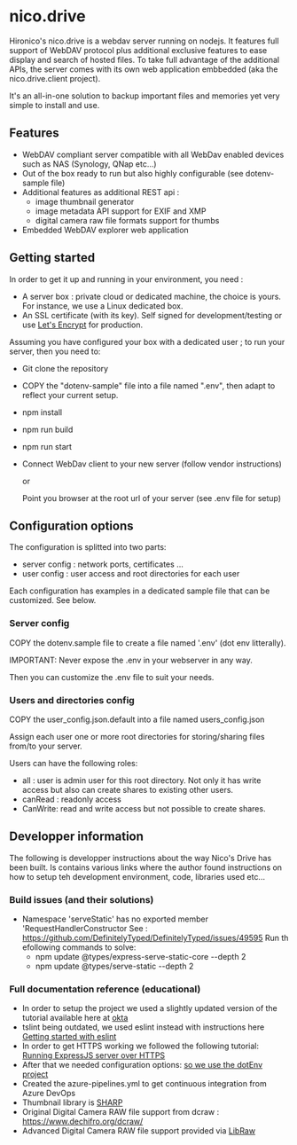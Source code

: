 # nico.drive

Hironico's nico.drive is a webdav server running on nodejs. It features full support of WebDAV protocol plus additional exclusive features to ease display and search of hosted files. To take full advantage of the additional APIs, the server comes with its own web application embbedded (aka the nico.drive.client project). 

It's an all-in-one solution to backup important files and memories yet very simple to install and use.

## Features
* WebDAV compliant server compatible with all WebDav enabled devices such as NAS (Synology, QNap etc...)
* Out of the box ready to run but also highly configurable (see dotenv-sample file)
* Additional features as additional REST api :
    - image thumbnail generator
    - image metadata API support for EXIF and XMP
    - digital camera raw file formats support for thumbs
* Embedded WebDAV explorer web application

## Getting started
In order to get it up and running in your environment, you need :
- A server box : private cloud or dedicated machine, the choice is yours. For instance, we use a Linux dedicated box.
- An SSL certificate (with its key). Self signed for development/testing or use [Let's Encrypt](https://letsencrypt.org/) for production.

Assuming you have configured your box with a dedicated user ; to run your server, then you need to:
- Git clone the repository
- COPY the "dotenv-sample" file into a file named ".env", then adapt to reflect your current setup.
- npm install
- npm run build
- npm run start
- Connect WebDav client to your new server (follow vendor instructions)

  or
  
  Point you browser at the root url of your server (see .env file for setup)

## Configuration options
The configuration is splitted into two parts: 
- server config : network ports, certificates ...
- user config : user access and root directories for each user

Each configuration has examples in a dedicated sample file that can be customized. See below.

### Server config
COPY the dotenv.sample file to create a file named '.env' (dot env litterally).

IMPORTANT: Never expose the .env in your webserver in any way.

Then you can customize the .env file to suit your needs.

### Users and directories config
COPY the user_config.json.default into a file named users_config.json

Assign each user one or more root directories for storing/sharing files from/to your server.

Users can have the following roles: 
- all : user is admin user for this root directory. Not only it has write access but also can create shares to existing other users.
- canRead : readonly access
- CanWrite: read and write access but not possible to create shares.

## Developper information

The following is developper instructions about the way Nico's Drive has been built.
Is contains various links where the author found instructions on how to setup teh development environment,
code, libraries used etc...

### Build issues (and their solutions)

* Namespace 'serveStatic' has no exported member 'RequestHandlerConstructor
  See : https://github.com/DefinitelyTyped/DefinitelyTyped/issues/49595
  Run th efollowing commands to solve: 
  - npm update @types/express-serve-static-core --depth 2
  - npm update @types/serve-static --depth 2

### Full documentation reference (educational)

* In order to setup the project we used a slightly updated version of the tutorial available here at [okta](https://developer.okta.com/blog/2018/11/15/node-express-typescript)
* tslint being outdated, we used eslint instead with instructions here [Getting started with eslint](https://eslint.org/docs/user-guide/getting-started)
* In order to get HTTPS working we followed the following tutorial: [Running ExpressJS server over HTTPS](https://timonweb.com/javascript/running-expressjs-server-over-https/)
* After that we needed configuration options: [so we use the dotEnv project](https://developer.okta.com/blog/2018/11/15/node-express-typescript#a-better-way-to-manage-configuration-settings-in-nodejs)
* Created the azure-pipelines.yml to get continuous integration from Azure DevOps
* Thumbnail library is [SHARP](https://www.npmjs.com/package/sharp)
* Original Digital Camera RAW file support from dcraw : https://www.dechifro.org/dcraw/
* Advanced Digital Camera RAW file support provided via [LibRaw](https://github.com/LibRaw/LibRaw/)

